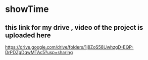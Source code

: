 
# showTime

## this link for my drive , video of the project is uploaded here 
https://drive.google.com/drive/folders/1j8ZoS58UwhzgD-EQP-DrPDZgDqwMTAc5?usp=sharing

